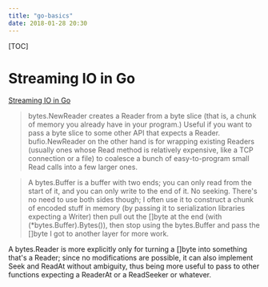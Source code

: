 ```yaml
---
title: "go-basics"
date: 2018-01-28 20:30
---
```

[TOC]

# Streaming IO in Go
[Streaming IO in Go](https://medium.com/learning-the-go-programming-language/streaming-io-in-go-d93507931185)

>bytes.NewReader creates a Reader from a byte slice (that is, a chunk of memory you already have in your program.) Useful if you want to pass a byte slice to some other API that expects a Reader. bufio.NewReader on the other hand is for wrapping existing Readers (usually ones whose Read method is relatively expensive, like a TCP connection or a file) to coalesce a bunch of easy-to-program small Read calls into a few larger ones.

>A bytes.Buffer is a buffer with two ends; you can only read from the 
start of it, and you can only write to the end of it. No seeking. 
There's no need to use both sides though; I often use it to construct 
a chunk of encoded stuff in memory (by passing it to serialization 
libraries expecting a Writer) then pull out the []byte at the end 
(with (*bytes.Buffer).Bytes()), then stop using the bytes.Buffer and 
pass the []byte I got to another layer for more work. 

A bytes.Reader is more explicitly only for turning a []byte into 
something that's a Reader; since no modifications are possible, it can 
also implement Seek and ReadAt without ambiguity, thus being more 
useful to pass to other functions expecting a ReaderAt or a ReadSeeker 
or whatever. 